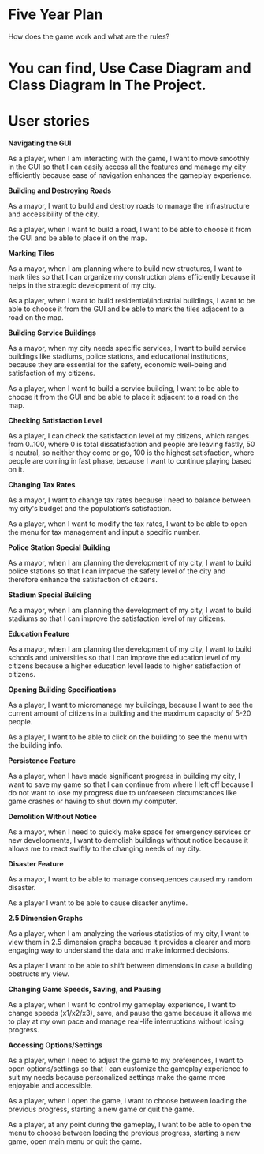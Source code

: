 # Five Year Plan


How does the game work and what are the rules?


# You can find, Use Case Diagram and Class Diagram In The Project.



# User stories

**Navigating the GUI**

As a player, when I am interacting with the game, I want to move smoothly in the GUI so that I can easily access all the features and manage my city efficiently because ease of navigation enhances the gameplay experience.

**Building and Destroying Roads**

As a mayor, I want to build and destroy roads to manage the infrastructure and accessibility of the city.

As a player, when I want to build a road, I want to be able to choose it from the GUI and be able to place it on the map.

**Marking Tiles**

As a mayor, when I am planning where to build new structures, I want to mark tiles so that I can organize my construction plans efficiently because it helps in the strategic development of my city.
 
As a player, when I want to build residential/industrial buildings, I want to be able to choose it from the GUI and be able to mark the tiles adjacent to a road on the map.

**Building Service Buildings**

As a mayor, when my city needs specific services, I want to build service buildings like stadiums, police stations, and educational institutions, because they are essential for the safety, economic well-being and satisfaction of my citizens.

As a player, when I want to build a service building, I want to be able to choose it from the GUI and be able to place it adjacent to a road on the map.

**Checking Satisfaction Level**

As a player, I can check the satisfaction level of my citizens, which ranges from 0..100, where 0 is total dissatisfaction and people are leaving fastly, 50 is neutral, so neither they come or go, 100 is the highest satisfaction, where people are coming in fast phase, because I want to continue playing based on it.

**Changing Tax Rates**

As a mayor, I want to change tax rates because I need to balance between my city's budget and the population’s satisfaction. 

As a player, when I want to modify the tax rates, I want to be able to open the menu for tax management and input a specific number.

**Police Station Special Building**

As a mayor, when I am planning the development of my city, I want to build police stations so that I can improve the safety level of the city and therefore enhance the satisfaction of citizens.

**Stadium Special Building**

As a mayor, when I am planning the development of my city, I want to build stadiums so that I can improve the satisfaction level of my citizens.

**Education Feature**

As a mayor, when I am planning the development of my city, I want to build schools and universities so that I can improve the education level of my citizens because a higher education level leads to higher satisfaction of citizens.

**Opening Building Specifications**

As a player, I want to micromanage my buildings, because I want to see the current amount of citizens in a building and the maximum capacity of 5-20 people. 

As a player, I want to be able to click on the building to see the menu with the building info.

**Persistence Feature**

As a player, when I have made significant progress in building my city, I want to save my game so that I can continue from where I left off because I do not want to lose my progress due to unforeseen circumstances like game crashes or having to shut down my computer.

**Demolition Without Notice**

As a mayor, when I need to quickly make space for emergency services or new developments, I want to demolish buildings without notice because it allows me to react swiftly to the changing needs of my city.

**Disaster Feature**

As a mayor, I want to be able to manage consequences caused my random disaster. 

As a player I want to be able to cause disaster anytime. 

**2.5 Dimension Graphs**

As a player, when I am analyzing the various statistics of my city, I want to view them in 2.5 dimension graphs because it provides a clearer and more engaging way to understand the data and make informed decisions.

As a player I want to be able to shift between dimensions in case a building obstructs my view.

**Changing Game Speeds, Saving, and Pausing**

As a player, when I want to control my gameplay experience, I want to change speeds (x1/x2/x3), save, and pause the game because it allows me to play at my own pace and manage real-life interruptions without losing progress.

**Accessing Options/Settings**

As a player, when I need to adjust the game to my preferences, I want to open options/settings so that I can customize the gameplay experience to suit my needs because personalized settings make the game more enjoyable and accessible.

As a player, when I open the game, I want to choose between loading the previous progress, starting a new game or quit the game.

As a player, at any point during the gameplay, I want to be able to open the menu to choose between loading the previous progress, starting a new game, open main menu or quit the game.
